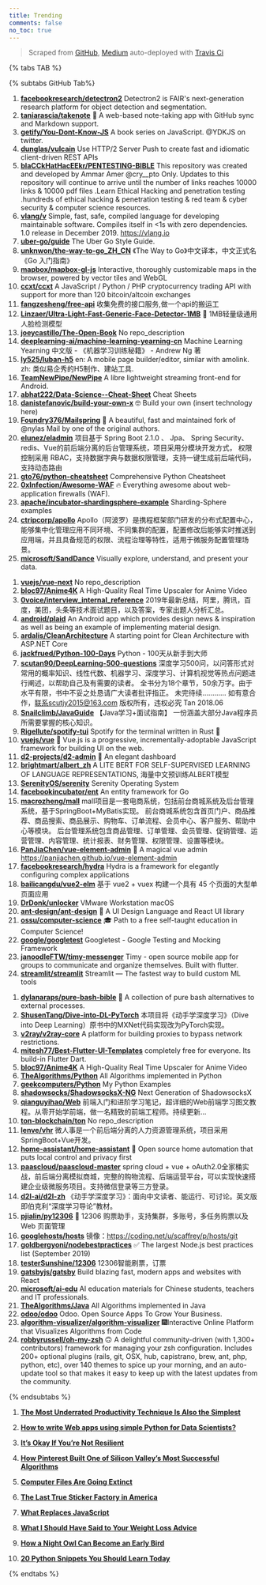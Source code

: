 ```yaml
---
title: Trending
comments: false
no_toc: true
---
```


> Scraped from [GitHub](https://github.com/trending), [Medium](https://medium.com/topic/popular)
auto-deployed with [Travis Ci](https://travis-ci.org/)

{% tabs TAB %}
<!-- tab GitHub -->
{% subtabs GitHub Tab%}
<!-- tab Daily -->
1. [**facebookresearch/detectron2**](https://github.com/facebookresearch/detectron2)
Detectron2 is FAIR's next-generation research platform for object detection and segmentation.
2. [**taniarascia/takenote**](https://github.com/taniarascia/takenote)
📝 A web-based note-taking app with GitHub sync and Markdown support.
3. [**getify/You-Dont-Know-JS**](https://github.com/getify/You-Dont-Know-JS)
A book series on JavaScript. @YDKJS on twitter.
4. [**dunglas/vulcain**](https://github.com/dunglas/vulcain)
Use HTTP/2 Server Push to create fast and idiomatic client-driven REST APIs
5. [**blaCCkHatHacEEkr/PENTESTING-BIBLE**](https://github.com/blaCCkHatHacEEkr/PENTESTING-BIBLE)
This repository was created and developed by Ammar Amer @cry__pto Only. Updates to this repository will continue to arrive until the number of links reaches 10000 links & 10000 pdf files .Learn Ethical Hacking and penetration testing .hundreds of ethical hacking & penetration testing & red team & cyber security & computer science resources.
6. [**vlang/v**](https://github.com/vlang/v)
Simple, fast, safe, compiled language for developing maintainable software. Compiles itself in <1s with zero dependencies. 1.0 release in December 2019. https://vlang.io
7. [**uber-go/guide**](https://github.com/uber-go/guide)
The Uber Go Style Guide.
8. [**unknwon/the-way-to-go_ZH_CN**](https://github.com/unknwon/the-way-to-go_ZH_CN)
《The Way to Go》中文译本，中文正式名《Go 入门指南》
9. [**mapbox/mapbox-gl-js**](https://github.com/mapbox/mapbox-gl-js)
Interactive, thoroughly customizable maps in the browser, powered by vector tiles and WebGL
10. [**ccxt/ccxt**](https://github.com/ccxt/ccxt)
A JavaScript / Python / PHP cryptocurrency trading API with support for more than 120 bitcoin/altcoin exchanges
11. [**fangzesheng/free-api**](https://github.com/fangzesheng/free-api)
收集免费的接口服务,做一个api的搬运工
12. [**Linzaer/Ultra-Light-Fast-Generic-Face-Detector-1MB**](https://github.com/Linzaer/Ultra-Light-Fast-Generic-Face-Detector-1MB)
💎 1MB轻量级通用人脸检测模型
13. [**joeycastillo/The-Open-Book**](https://github.com/joeycastillo/The-Open-Book)
No repo_description
14. [**deeplearning-ai/machine-learning-yearning-cn**](https://github.com/deeplearning-ai/machine-learning-yearning-cn)
Machine Learning Yearning 中文版 - 《机器学习训练秘籍》 - Andrew Ng 著
15. [**ly525/luban-h5**](https://github.com/ly525/luban-h5)
en: A mobile page builder/editor, similar with amolink. zh: 类似易企秀的H5制作、建站工具.
16. [**TeamNewPipe/NewPipe**](https://github.com/TeamNewPipe/NewPipe)
A libre lightweight streaming front-end for Android.
17. [**abhat222/Data-Science--Cheat-Sheet**](https://github.com/abhat222/Data-Science--Cheat-Sheet)
Cheat Sheets
18. [**danistefanovic/build-your-own-x**](https://github.com/danistefanovic/build-your-own-x)
🤓 Build your own (insert technology here)
19. [**Foundry376/Mailspring**](https://github.com/Foundry376/Mailspring)
💌 A beautiful, fast and maintained fork of @nylas Mail by one of the original authors.
20. [**elunez/eladmin**](https://github.com/elunez/eladmin)
项目基于 Spring Boot 2.1.0 、 Jpa、 Spring Security、redis、Vue的前后端分离的后台管理系统，项目采用分模块开发方式， 权限控制采用 RBAC，支持数据字典与数据权限管理，支持一键生成前后端代码，支持动态路由
21. [**gto76/python-cheatsheet**](https://github.com/gto76/python-cheatsheet)
Comprehensive Python Cheatsheet
22. [**0xInfection/Awesome-WAF**](https://github.com/0xInfection/Awesome-WAF)
🔥 Everything awesome about web-application firewalls (WAF).
23. [**apache/incubator-shardingsphere-example**](https://github.com/apache/incubator-shardingsphere-example)
Sharding-Sphere examples
24. [**ctripcorp/apollo**](https://github.com/ctripcorp/apollo)
Apollo（阿波罗）是携程框架部门研发的分布式配置中心，能够集中化管理应用不同环境、不同集群的配置，配置修改后能够实时推送到应用端，并且具备规范的权限、流程治理等特性，适用于微服务配置管理场景。
25. [**microsoft/SandDance**](https://github.com/microsoft/SandDance)
Visually explore, understand, and present your data.
<!-- endtab -->
<!-- tab Weekly -->
1. [**vuejs/vue-next**](https://github.com/vuejs/vue-next)
No repo_description
2. [**bloc97/Anime4K**](https://github.com/bloc97/Anime4K)
A High-Quality Real Time Upscaler for Anime Video
3. [**0voice/interview_internal_reference**](https://github.com/0voice/interview_internal_reference)
2019年最新总结，阿里，腾讯，百度，美团，头条等技术面试题目，以及答案，专家出题人分析汇总。
4. [**android/plaid**](https://github.com/android/plaid)
An Android app which provides design news & inspiration as well as being an example of implementing material design.
5. [**ardalis/CleanArchitecture**](https://github.com/ardalis/CleanArchitecture)
A starting point for Clean Architecture with ASP.NET Core
6. [**jackfrued/Python-100-Days**](https://github.com/jackfrued/Python-100-Days)
Python - 100天从新手到大师
7. [**scutan90/DeepLearning-500-questions**](https://github.com/scutan90/DeepLearning-500-questions)
深度学习500问，以问答形式对常用的概率知识、线性代数、机器学习、深度学习、计算机视觉等热点问题进行阐述，以帮助自己及有需要的读者。 全书分为18个章节，50余万字。由于水平有限，书中不妥之处恳请广大读者批评指正。 未完待续............ 如有意合作，联系scutjy2015@163.com 版权所有，违权必究 Tan 2018.06
8. [**Snailclimb/JavaGuide**](https://github.com/Snailclimb/JavaGuide)
【Java学习+面试指南】 一份涵盖大部分Java程序员所需要掌握的核心知识。
9. [**Rigellute/spotify-tui**](https://github.com/Rigellute/spotify-tui)
Spotify for the terminal written in Rust 🚀
10. [**vuejs/vue**](https://github.com/vuejs/vue)
🖖 Vue.js is a progressive, incrementally-adoptable JavaScript framework for building UI on the web.
11. [**d2-projects/d2-admin**](https://github.com/d2-projects/d2-admin)
🌈 An elegant dashboard
12. [**brightmart/albert_zh**](https://github.com/brightmart/albert_zh)
A LITE BERT FOR SELF-SUPERVISED LEARNING OF LANGUAGE REPRESENTATIONS, 海量中文预训练ALBERT模型
13. [**SerenityOS/serenity**](https://github.com/SerenityOS/serenity)
Serenity Operating System
14. [**facebookincubator/ent**](https://github.com/facebookincubator/ent)
An entity framework for Go
15. [**macrozheng/mall**](https://github.com/macrozheng/mall)
mall项目是一套电商系统，包括前台商城系统及后台管理系统，基于SpringBoot+MyBatis实现。 前台商城系统包含首页门户、商品推荐、商品搜索、商品展示、购物车、订单流程、会员中心、客户服务、帮助中心等模块。 后台管理系统包含商品管理、订单管理、会员管理、促销管理、运营管理、内容管理、统计报表、财务管理、权限管理、设置等模块。
16. [**PanJiaChen/vue-element-admin**](https://github.com/PanJiaChen/vue-element-admin)
🎉 A magical vue admin https://panjiachen.github.io/vue-element-admin
17. [**facebookresearch/hydra**](https://github.com/facebookresearch/hydra)
Hydra is a framework for elegantly configuring complex applications
18. [**bailicangdu/vue2-elm**](https://github.com/bailicangdu/vue2-elm)
基于 vue2 + vuex 构建一个具有 45 个页面的大型单页面应用
19. [**DrDonk/unlocker**](https://github.com/DrDonk/unlocker)
VMware Workstation macOS
20. [**ant-design/ant-design**](https://github.com/ant-design/ant-design)
🌈 A UI Design Language and React UI library
21. [**ossu/computer-science**](https://github.com/ossu/computer-science)
🎓 Path to a free self-taught education in Computer Science!
22. [**google/googletest**](https://github.com/google/googletest)
Googletest - Google Testing and Mocking Framework
23. [**janoodleFTW/timy-messenger**](https://github.com/janoodleFTW/timy-messenger)
Timy - open source mobile app for groups to communicate and organize themselves. Built with flutter.
24. [**streamlit/streamlit**](https://github.com/streamlit/streamlit)
Streamlit — The fastest way to build custom ML tools
<!-- endtab -->
<!-- tab Monthly -->
1. [**dylanaraps/pure-bash-bible**](https://github.com/dylanaraps/pure-bash-bible)
📖 A collection of pure bash alternatives to external processes.
2. [**ShusenTang/Dive-into-DL-PyTorch**](https://github.com/ShusenTang/Dive-into-DL-PyTorch)
本项目将《动手学深度学习》（Dive into Deep Learning）原书中的MXNet代码实现改为PyTorch实现。
3. [**v2ray/v2ray-core**](https://github.com/v2ray/v2ray-core)
A platform for building proxies to bypass network restrictions.
4. [**mitesh77/Best-Flutter-UI-Templates**](https://github.com/mitesh77/Best-Flutter-UI-Templates)
completely free for everyone. Its build-in Flutter Dart.
5. [**bloc97/Anime4K**](https://github.com/bloc97/Anime4K)
A High-Quality Real Time Upscaler for Anime Video
6. [**TheAlgorithms/Python**](https://github.com/TheAlgorithms/Python)
All Algorithms implemented in Python
7. [**geekcomputers/Python**](https://github.com/geekcomputers/Python)
My Python Examples
8. [**shadowsocks/ShadowsocksX-NG**](https://github.com/shadowsocks/ShadowsocksX-NG)
Next Generation of ShadowsocksX
9. [**qianguyihao/Web**](https://github.com/qianguyihao/Web)
前端入门和进阶学习笔记，超详细的Web前端学习图文教程。从零开始学前端，做一名精致的前端工程师。持续更新...
10. [**ton-blockchain/ton**](https://github.com/ton-blockchain/ton)
No repo_description
11. [**lenve/vhr**](https://github.com/lenve/vhr)
微人事是一个前后端分离的人力资源管理系统，项目采用SpringBoot+Vue开发。
12. [**home-assistant/home-assistant**](https://github.com/home-assistant/home-assistant)
🏡 Open source home automation that puts local control and privacy first
13. [**paascloud/paascloud-master**](https://github.com/paascloud/paascloud-master)
spring cloud + vue + oAuth2.0全家桶实战，前后端分离模拟商城，完整的购物流程、后端运营平台，可以实现快速搭建企业级微服务项目。支持微信登录等三方登录。
14. [**d2l-ai/d2l-zh**](https://github.com/d2l-ai/d2l-zh)
《动手学深度学习》：面向中文读者、能运行、可讨论。英文版即伯克利“深度学习导论”教材。
15. [**pjialin/py12306**](https://github.com/pjialin/py12306)
🚂 12306 购票助手，支持集群，多账号，多任务购票以及 Web 页面管理
16. [**googlehosts/hosts**](https://github.com/googlehosts/hosts)
镜像：https://coding.net/u/scaffrey/p/hosts/git
17. [**goldbergyoni/nodebestpractices**](https://github.com/goldbergyoni/nodebestpractices)
✅ The largest Node.js best practices list (September 2019)
18. [**testerSunshine/12306**](https://github.com/testerSunshine/12306)
12306智能刷票，订票
19. [**gatsbyjs/gatsby**](https://github.com/gatsbyjs/gatsby)
Build blazing fast, modern apps and websites with React
20. [**microsoft/ai-edu**](https://github.com/microsoft/ai-edu)
AI education materials for Chinese students, teachers and IT professionals.
21. [**TheAlgorithms/Java**](https://github.com/TheAlgorithms/Java)
All Algorithms implemented in Java
22. [**odoo/odoo**](https://github.com/odoo/odoo)
Odoo. Open Source Apps To Grow Your Business.
23. [**algorithm-visualizer/algorithm-visualizer**](https://github.com/algorithm-visualizer/algorithm-visualizer)
🎆Interactive Online Platform that Visualizes Algorithms from Code
24. [**robbyrussell/oh-my-zsh**](https://github.com/robbyrussell/oh-my-zsh)
🙃 A delightful community-driven (with 1,300+ contributors) framework for managing your zsh configuration. Includes 200+ optional plugins (rails, git, OSX, hub, capistrano, brew, ant, php, python, etc), over 140 themes to spice up your morning, and an auto-update tool so that makes it easy to keep up with the latest updates from the community.
<!-- endtab -->
{% endsubtabs %}
<!-- endtab --><!-- tab Medium -->
1. [**The Most Underrated Productivity Technique Is Also the Simplest**](https://forge.medium.com/the-most-underrated-productivity-technique-is-also-the-simplest-82b6b8d2891f?source=topic_page---------------------------20)

2. [**How to write Web apps using simple Python for Data Scientists?**](https://towardsdatascience.com/how-to-write-web-apps-using-simple-python-for-data-scientists-a227a1a01582?source=topic_page---------0------------------1)

3. [**It’s Okay If You’re Not Resilient**](https://elemental.medium.com/its-okay-if-you-re-not-resilient-cc74c3f2db26?source=topic_page---------1------------------1)

4. [**How Pinterest Built One of Silicon Valley’s Most Successful Algorithms**](https://onezero.medium.com/how-pinterest-built-one-of-silicon-valleys-most-successful-algorithms-9101afdfd0dd?source=topic_page---------2------------------1)

5. [**Computer Files Are Going Extinct**](https://onezero.medium.com/the-death-of-the-computer-file-doc-43cb028c0506?source=topic_page---------4------------------1)

6. [**The Last True Sticker Factory in America**](https://onezero.medium.com/the-last-true-sticker-factory-in-america-69e42f7e97e4?source=topic_page---------5------------------1)

7. [**What Replaces JavaScript**](https://medium.com/young-coder/what-replaces-javascript-a6493b4e2d6e?source=topic_page---------6------------------1)

8. [**What I Should Have Said to Your Weight Loss Advice**](https://humanparts.medium.com/to-those-who-want-your-fat-family-member-to-lose-weight-90c98fa19250?source=topic_page---------7------------------1)

9. [**How a Night Owl Can Become an Early Bird**](https://forge.medium.com/how-a-night-owl-can-become-an-early-bird-24e4b26ee1ca?source=topic_page---------8------------------1)

10. [**20 Python Snippets You Should Learn Today**](https://medium.com/better-programming/20-python-snippets-you-should-learn-today-8328e26ff124?source=topic_page---------9------------------1)

<!-- endtab -->
{% endtabs %}

